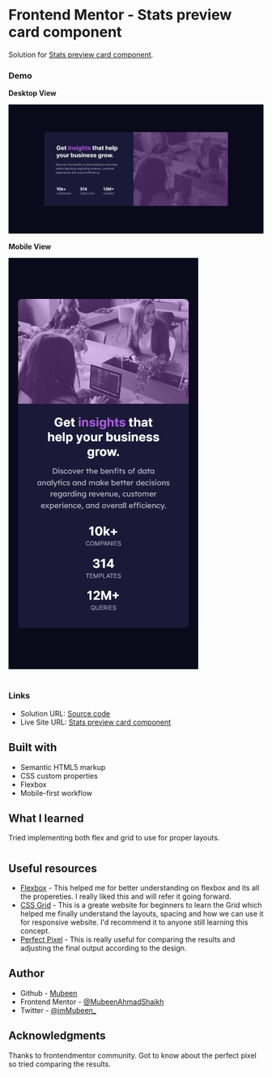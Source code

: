 # Frontend Mentor - Stats preview card component

Solution for [Stats preview card component](https://frontendmentor-sunnyside-agency-landing-page.netlify.app/).

### Demo

**Desktop View**

<img src="solution-images/Desktop-view.png" alt="Desktop view"/>

**Mobile View**

<img src="solution-images/Mobile-view.png" alt="Mobile view"/>

#

### Links

- Solution URL: [Source code](https://github.com/MubeenAhmadShaikh/FrontendMentorChallenges/tree/main/sunnyside-agency-landing-page)
- Live Site URL: [Stats preview card component](https://frontendmentor-sunnyside-agency-landing-page.netlify.app/)

## Built with

- Semantic HTML5 markup
- CSS custom properties
- Flexbox
- Mobile-first workflow

## What I learned

Tried implementing both flex and grid to use for proper layouts.

#

## Useful resources

- [Flexbox](https://css-tricks.com/snippets/css/a-guide-to-flexbox/) - This helped me for better understanding on flexbox and its all the propereties. I really liked this and will refer it going forward.
- [CSS Grid](https://learncssgrid.com/) - This is a greate website for beginners to learn the Grid which helped me finally understand the layouts, spacing and how we can use it for responsive website. I'd recommend it to anyone still learning this concept.
- [Perfect Pixel](https://chrome.google.com/webstore/detail/perfectpixel-by-welldonec/dkaagdgjmgdmbnecmcefdhjekcoceebi?hl=en) - This is really useful for comparing the results and adjusting the final output according to the design.

## Author

- Github - [Mubeen](https://github.com/MubeenAhmadShaikh/)
- Frontend Mentor - [@MubeenAhmadShaikh](https://www.frontendmentor.io/profile/MubeenAhmadShaikh)
- Twitter - [@imMubeen\_](https://www.twitter.com/imMubeen_)

## Acknowledgments

Thanks to frontendmentor community. Got to know about the perfect pixel so tried comparing the results.
